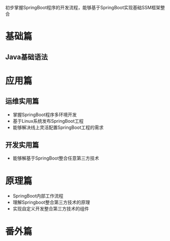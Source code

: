 

初步掌握SpringBoot程序的开发流程，能够基于SpringBoot实现基础SSM框架整合

# 基础篇

## Java基础语法



# 应用篇

## 运维实用篇

- 掌握SpringBoot程序多环境开发
- 基于Linux系统发布SpringBoot工程
- 能够解决线上灵活配置SpringBoot工程的需求

## 开发实用篇

- 能够解基于SpringBoot整合任意第三方技术

# 原理篇

- SpringBoot内部工作流程
- 理解Springboot整合第三方技术的原理
- 实现自定义开发整合第三方技术的组件

# 番外篇

